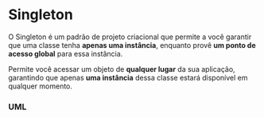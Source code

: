 # Singleton

O Singleton é um padrão de projeto criacional que permite a você garantir que uma classe tenha **apenas uma instância**, enquanto provê **um ponto de acesso global** para essa instância.

Permite você acessar um objeto de **qualquer lugar** da sua aplicação, garantindo que apenas **uma instância** dessa classe estará disponível em qualquer momento.


### UML
